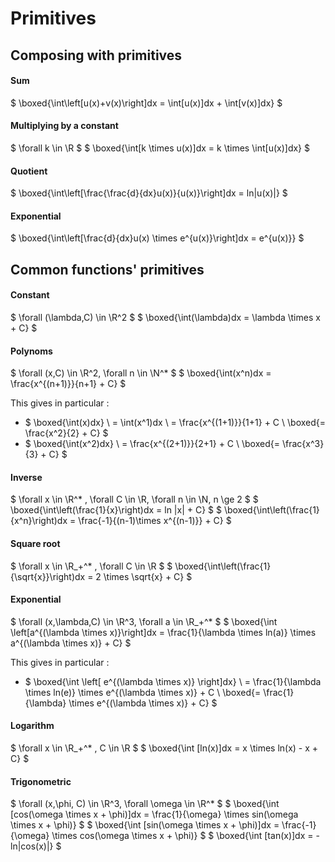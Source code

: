 # Primitives

## Composing with primitives

#### Sum

$ \boxed{\int\left[u(x)+v(x)\right]dx = \int[u(x)]dx + \int[v(x)]dx} $

#### Multiplying by a constant

$ \forall k \in \R $
$ \boxed{\int[k \times u(x)]dx = k \times \int[u(x)]dx} $

#### Quotient

$ \boxed{\int\left[\frac{\frac{d}{dx}u(x)}{u(x)}\right]dx = ln|u(x)|} $

#### Exponential

$ \boxed{\int\left[\frac{d}{dx}u(x) \times e^{u(x)}\right]dx = e^{u(x)}} $

## Common functions' primitives

#### Constant

$ \forall (\lambda,C) \in \R^2 $
$ \boxed{\int(\lambda)dx = \lambda \times x + C} $

#### Polynoms

$ \forall  (x,C) \in \R^2, \forall n \in \N^* $
$ \boxed{\int(x^n)dx = \frac{x^{(n+1)}}{n+1} + C} $

This gives in particular :

* $ \boxed{\int(x)dx}
\\ = \int(x^1)dx
\\ = \frac{x^{(1+1)}}{1+1} + C
\\ \boxed{= \frac{x^2}{2} + C} $
* $ \boxed{\int(x^2)dx}
\\ = \frac{x^{(2+1)}}{2+1} + C
\\ \boxed{= \frac{x^3}{3} + C} $

#### Inverse

$ \forall x \in \R^* , \forall C \in \R, \forall n \in \N, n \ge 2 $
$ \boxed{\int\left(\frac{1}{x}\right)dx = ln |x| + C} $
$ \boxed{\int\left(\frac{1}{x^n}\right)dx = \frac{-1}{(n-1)\times x^{(n-1)}} + C} $

#### Square root

$ \forall x \in \R_+^* , \forall C \in \R $
$ \boxed{\int\left(\frac{1}{\sqrt{x}}\right)dx = 2 \times \sqrt{x} + C} $

#### Exponential

$ \forall (x,\lambda,C) \in \R^3, \forall a \in \R_+^* $
$ \boxed{\int \left[a^{(\lambda \times x)}\right]dx = \frac{1}{\lambda \times ln(a)} \times a^{(\lambda \times x)} + C} $

This gives in particular :

* $ \boxed{\int \left[ e^{(\lambda \times x)} \right]dx}
\\ = \frac{1}{\lambda \times ln(e)} \times e^{(\lambda \times x)} + C
\\ \boxed{= \frac{1}{\lambda} \times e^{(\lambda \times x)} + C} $

#### Logarithm

$ \forall x \in \R_+^* , C \in \R $
$ \boxed{\int [ln(x)]dx = x \times ln(x) - x + C} $

#### Trigonometric

$ \forall (x,\phi, C) \in \R^3, \forall \omega \in \R^* $
$ \boxed{\int [cos(\omega \times x + \phi)]dx = \frac{1}{\omega} \times sin(\omega \times x + \phi)} $
$ \boxed{\int [sin(\omega \times x + \phi)]dx = \frac{-1}{\omega} \times cos(\omega \times x + \phi)} $
$ \boxed{\int [tan(x)]dx = -ln|cos(x)|} $
